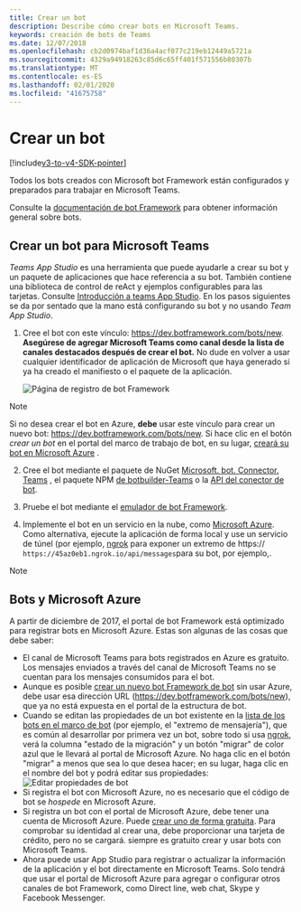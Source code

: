 ```yaml
---
title: Crear un bot
description: Describe cómo crear bots en Microsoft Teams.
keywords: creación de bots de Teams
ms.date: 12/07/2018
ms.openlocfilehash: cb2d0974baf1d36a4acf077c219eb12449a5721a
ms.sourcegitcommit: 4329a94918263c85d6c65ff401f571556b80307b
ms.translationtype: MT
ms.contentlocale: es-ES
ms.lasthandoff: 02/01/2020
ms.locfileid: "41675758"
---
```

# <a name="create-a-bot"></a>Crear un bot

[!include[v3-to-v4-SDK-pointer](~/includes/v3-to-v4-pointer-bots.md)]

Todos los bots creados con Microsoft bot Framework están configurados y preparados para trabajar en Microsoft Teams.

Consulte la [documentación de bot Framework](/azure/bot-service/?view=azure-bot-service-3.0) para obtener información general sobre bots.

## <a name="create-a-bot-for-microsoft-teams"></a>Crear un bot para Microsoft Teams

*Teams App Studio* es una herramienta que puede ayudarle a crear su bot y un paquete de aplicaciones que hace referencia a su bot. También contiene una biblioteca de control de reAct y ejemplos configurables para las tarjetas. Consulte [Introducción a teams App Studio](~/concepts/build-and-test/app-studio-overview.md). En los pasos siguientes se da por sentado que la mano está configurando su bot y no usando *Team App Studio*.

1. Cree el bot con este vínculo: https://dev.botframework.com/bots/new. **Asegúrese de agregar Microsoft Teams como canal desde la lista de canales destacados después de crear el bot.** No dude en volver a usar cualquier identificador de aplicación de Microsoft que haya generado si ya ha creado el manifiesto o el paquete de la aplicación.

   ![Página de registro de bot Framework](~/assets/images/bots/bfregister.png)

> [!NOTE]
> Si no desea crear el bot en Azure, **debe** usar este vínculo para crear un nuevo bot: https://dev.botframework.com/bots/new. Si hace clic en el botón *crear un bot* en el portal del marco de trabajo de bot, en su lugar, [creará su bot en Microsoft Azure](#bots-and-microsoft-azure) .

2. Cree el bot mediante el paquete de NuGet [Microsoft. bot. Connector. Teams](https://www.nuget.org/packages/Microsoft.Bot.Connector.Teams) , el paquete NPM [de botbuilder-Teams](https://www.npmjs.com/package/botbuilder-teams) o la [API del conector de bot](https://docs.microsoft.com/bot-framework/rest-api/bot-framework-rest-connector-api-reference).

3. Pruebe el bot mediante el [emulador de bot Framework](https://docs.microsoft.com/bot-framework/debug-bots-emulator).

4. Implemente el bot en un servicio en la nube, como [Microsoft Azure](https://azure.microsoft.com/). Como alternativa, ejecute la aplicación de forma local y use un servicio de túnel (por ejemplo, [ngrok](https://ngrok.com) para exponer un extremo de https:// `https://45az0eb1.ngrok.io/api/messages`para su bot, por ejemplo,.

> [!NOTE]
> ## <a name="bots-and-microsoft-azure"></a>Bots y Microsoft Azure
> A partir de diciembre de 2017, el portal de bot Framework está optimizado para registrar bots en Microsoft Azure. Estas son algunas de las cosas que debe saber:
>
> * El canal de Microsoft Teams para bots registrados en Azure es gratuito. Los mensajes enviados a través del canal de Microsoft Teams no se cuentan para los mensajes consumidos para el bot.
> * Aunque es posible [crear un nuevo bot Framework de bot](https://dev.botframework.com/bots/new) sin usar Azure, debe usar esa dirección URL (https://dev.botframework.com/bots/new), que ya no está expuesta en el portal de la estructura de bot.
> * Cuando se editan las propiedades de un bot existente en la [lista de los bots en el marco de bot](https://dev.botframework.com/bots) (por ejemplo, el "extremo de mensajería"), que es común al desarrollar por primera vez un bot, sobre todo si usa [ngrok](https://ngrok.com), verá la columna "estado de la migración" y un botón "migrar" de color azul que le llevará al portal de Microsoft Azure. No haga clic en el botón "migrar" a menos que sea lo que desea hacer; en su lugar, haga clic en el nombre del bot y podrá editar sus propiedades:</br>
   ![Editar propiedades de bot](~/assets/images/bots/bf-migrate-bot-to-azure.png)
> * Si registra el bot con Microsoft Azure, no es necesario que el código de bot se *hospede* en Microsoft Azure.
> * Si registra un bot con el portal de Microsoft Azure, debe tener una cuenta de Microsoft Azure. Puede [crear uno de forma gratuita](https://azure.microsoft.com/free/). Para comprobar su identidad al crear una, debe proporcionar una tarjeta de crédito, pero no se cargará. siempre es gratuito crear y usar bots con Microsoft Teams.
> * Ahora puede usar App Studio para registrar o actualizar la información de la aplicación y el bot directamente en Microsoft Teams. Solo tendrá que usar el portal de Microsoft Azure para agregar o configurar otros canales de bot Framework, como Direct line, web chat, Skype y Facebook Messenger.
